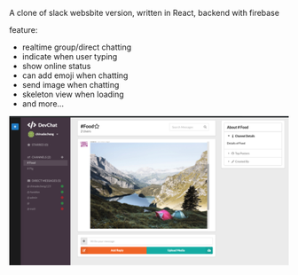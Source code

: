 A clone of slack websbite version, written in React, backend with firebase

feature:
- realtime group/direct chatting
- indicate when user typing
- show online status
- can add emoji when chatting 
- send image when chatting
- skeleton view when loading
- and more...

![Screenshot](screenshot.png)
